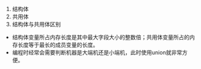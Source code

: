 1. 结构体
2. 共用体
3. 结构体与共用体区别
- 结构体变量所占内存长度是其中最大字段大小的整数倍；共用体变量所占的内存长度等于最长的成员变量的长度。
- 编程时经常会需要判断机器是大端机还是小端机，此时使用union就非常方便。
